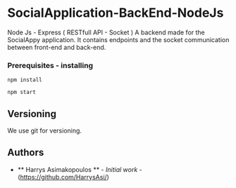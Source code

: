 # SocialApplication-BackEnd-NodeJs
Node Js - Express ( RESTfull API - Socket )
A backend made for the SocialAppy application. It contains endpoints and the socket communication between front-end and back-end.

### Prerequisites - installing

```
npm install
```
```
npm start
```


## Versioning

We use git for versioning.

## Authors

* ** Harrys Asimakopoulos ** - *Initial work* - (https://github.com/HarrysAsi/)

